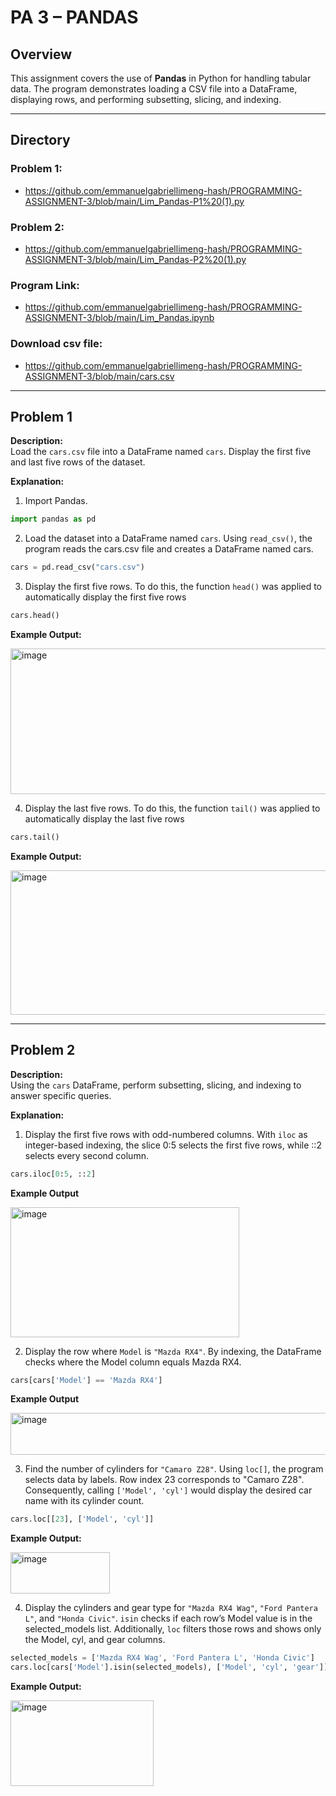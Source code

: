 # PA 3 – PANDAS  

## Overview  
This assignment covers the use of **Pandas** in Python for handling tabular data. The program demonstrates loading a CSV file into a DataFrame, displaying rows, and performing subsetting, slicing, and indexing.  

---

## Directory  
### Problem 1:
* https://github.com/emmanuelgabriellimeng-hash/PROGRAMMING-ASSIGNMENT-3/blob/main/Lim_Pandas-P1%20(1).py

### Problem 2:
* https://github.com/emmanuelgabriellimeng-hash/PROGRAMMING-ASSIGNMENT-3/blob/main/Lim_Pandas-P2%20(1).py

### Program Link:
* https://github.com/emmanuelgabriellimeng-hash/PROGRAMMING-ASSIGNMENT-3/blob/main/Lim_Pandas.ipynb  

### Download csv file:
* https://github.com/emmanuelgabriellimeng-hash/PROGRAMMING-ASSIGNMENT-3/blob/main/cars.csv

---

## Problem 1  

**Description:**  
Load the `cars.csv` file into a DataFrame named `cars`. Display the first five and last five rows of the dataset.  

**Explanation:**  
1. Import Pandas.  
```python
import pandas as pd
```  

2. Load the dataset into a DataFrame named `cars`. Using `read_csv()`, the program reads the cars.csv file and creates a DataFrame named cars.
```python
cars = pd.read_csv("cars.csv")
```  
3. Display the first five rows. To do this, the function `head()` was applied to automatically display the first five rows
```python
cars.head()
```  
**Example Output:**  

<img width="696" height="233" alt="image" src="https://github.com/user-attachments/assets/89666520-9969-4419-a84d-8351f43944e4" />

4. Display the last five rows. To do this, the function `tail()` was applied to automatically display the last five rows
```python
cars.tail()
```  
**Example Output:**  

<img width="678" height="231" alt="image" src="https://github.com/user-attachments/assets/c5807d84-2368-469a-9b4a-9f11feddb744" />

---

## Problem 2  

**Description:**  
Using the `cars` DataFrame, perform subsetting, slicing, and indexing to answer specific queries.  

**Explanation:**  
1. Display the first five rows with odd-numbered columns. With `iloc` as integer-based indexing, the slice 0:5 selects the first five rows, while ::2 selects every second column. 
```python
cars.iloc[0:5, ::2]
```  
**Example Output**

<img width="366" height="208" alt="image" src="https://github.com/user-attachments/assets/07bf43c6-0dc4-4786-92b1-e2690f368900" />

2. Display the row where `Model` is `"Mazda RX4"`. By indexing, the DataFrame checks where the Model column equals Mazda RX4.
```python
cars[cars['Model'] == 'Mazda RX4']
```  
**Example Output**

<img width="578" height="67" alt="image" src="https://github.com/user-attachments/assets/76983a39-8d04-4427-a2ee-a8e1f6206f23" />

3. Find the number of cylinders for `"Camaro Z28"`. Using `loc[]`, the program selects data by labels. Row index 23 corresponds to "Camaro Z28". Consequently, calling `['Model', 'cyl']`  would display the desired car name with its cylinder count.
```python
cars.loc[[23], ['Model', 'cyl']]
```
**Example Output:**  

<img width="159" height="66" alt="image" src="https://github.com/user-attachments/assets/eb8f0a23-0cfc-4cef-a9c5-fa1bb422c4ce" />

4. Display the cylinders and gear type for `"Mazda RX4 Wag"`, `"Ford Pantera L"`, and `"Honda Civic"`. `isin` checks if each row’s Model value is in the selected_models list. Additionally, `loc` filters those rows and shows only the Model, cyl, and gear columns. 
```python
selected_models = ['Mazda RX4 Wag', 'Ford Pantera L', 'Honda Civic']
cars.loc[cars['Model'].isin(selected_models), ['Model', 'cyl', 'gear']]
```
**Example Output:**  

<img width="229" height="137" alt="image" src="https://github.com/user-attachments/assets/b31deb48-4ce4-4458-a376-0bfdaa4ce277" />

